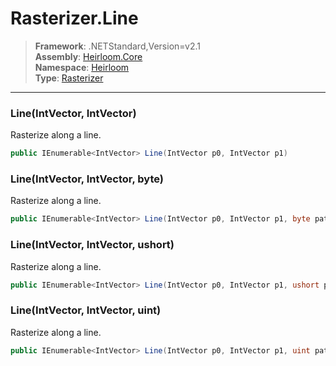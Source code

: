 # Rasterizer.Line

> **Framework**: .NETStandard,Version=v2.1  
> **Assembly**: [Heirloom.Core][0]  
> **Namespace**: [Heirloom][0]  
> **Type**: [Rasterizer][1]  

--------------------------------------------------------------------------------

### Line(IntVector, IntVector)

Rasterize along a line.

```cs
public IEnumerable<IntVector> Line(IntVector p0, IntVector p1)
```

### Line(IntVector, IntVector,  byte)

Rasterize along a line.

```cs
public IEnumerable<IntVector> Line(IntVector p0, IntVector p1, byte pattern)
```

### Line(IntVector, IntVector, ushort)

Rasterize along a line.

```cs
public IEnumerable<IntVector> Line(IntVector p0, IntVector p1, ushort pattern)
```

### Line(IntVector, IntVector, uint)

Rasterize along a line.

```cs
public IEnumerable<IntVector> Line(IntVector p0, IntVector p1, uint pattern)
```

[0]: ../Heirloom.Core.md
[1]: Heirloom.Rasterizer.md
